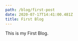 ```yaml
---
path: /blog/first-post
date: 2020-07-17T14:41:00.481Z
title: First Blog
---
```

This is my First Blog.
